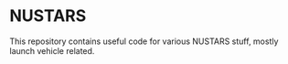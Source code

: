 # NUSTARS
This repository contains useful code for various NUSTARS stuff, mostly launch vehicle related.
